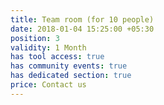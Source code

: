 ```yaml
---
title: Team room (for 10 people)
date: 2018-01-04 15:25:00 +05:30
position: 3
validity: 1 Month
has tool access: true
has community events: true
has dedicated section: true
price: Contact us
---
```


